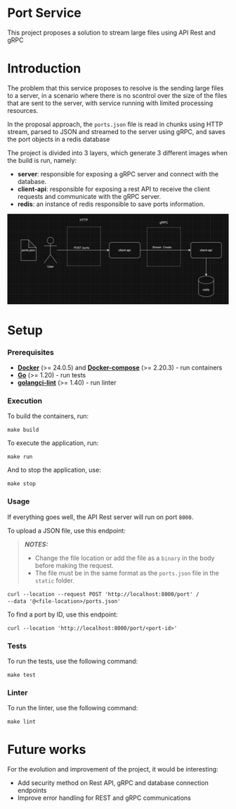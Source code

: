 # Port Service

This project proposes a solution to stream large files using API Rest and gRPC

# Introduction

The problem that this service proposes to resolve is the sending large files to a server, in a scenario where there is no
scontrol over the size of the files that are sent to the server, with service running with limited processing resources.

In the proposal approach, the `ports.json` file is read in chunks using HTTP stream, parsed to JSON and streamed to the 
server using gRPC, and saves the port objects in a redis database


The project is divided into 3 layers, which generate 3 different images when the build is run, namely:
* **server**: responsible for exposing a gRPC server and connect with the database.
* **client-api**: responsible for exposing a rest API to receive the client requests and communicate with the gRPC server.
* **redis**: an instance of redis responsible to save ports information.


<img src="static/stream-port-file-diagram.png" width="800">

# Setup

### Prerequisites

* [**Docker**](https://www.docker.com/products/docker-desktop/) (>= 24.0.5) and 
[**Docker-compose**](https://docs.docker.com/compose/install/) (>= 2.20.3) - run containers
* [**Go**](https://go.dev/dl/) (>= 1.20) - run tests
* [**golangci-lint**](https://github.com/golangci/golangci-lint) (>= 1.40) - run linter

### Execution

To build the containers, run:
```shell
make build
```

To execute the application, run:
```shell
make run
```

And to stop the application, use:
```shell
make stop
```

### Usage

If everything goes well, the API Rest server will run on port `8000`. 

To upload a JSON file, use this endpoint:

> **_NOTES:_**  
> * Change the file location or add the file as a `binary` in the body before making the request.
> * The file must be in the same format as the `ports.json` file in the `static` folder.

``` curl
curl --location --request POST 'http://localhost:8000/port' /
--data '@<file-location>/ports.json'
```

To find a port by ID, use this endpoint:

``` curl
curl --location 'http://localhost:8000/port/<port-id>'
```

### Tests

To run the tests, use the following command:
```shell
make test
```

### Linter

To run the linter, use the following command:
```shell
make lint
```

# Future works
For the evolution and improvement of the project, it would be interesting:

* Add security method on Rest API, gRPC and database connection endpoints
* Improve error handling for REST and gRPC communications



